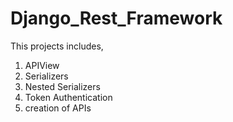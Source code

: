 # Django_Rest_Framework
This projects includes,
1. APIView
2. Serializers
3. Nested Serializers
4. Token Authentication
5. creation of APIs
